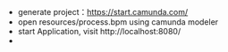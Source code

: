 - generate project：https://start.camunda.com/
- open resources/process.bpm using camunda modeler
- start Application, visit http://localhost:8080/
- 